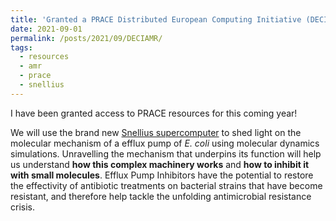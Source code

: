 ```yaml
---
title: 'Granted a PRACE Distributed European Computing Initiative (DECI) Call'
date: 2021-09-01
permalink: /posts/2021/09/DECIAMR/
tags:
  - resources
  - amr
  - prace
  - snellius
---
```


I have been granted access to PRACE resources for this coming year! 

We will use the brand new [Snellius supercomputer](https://userinfo.surfsara.nl/systems/snellius) to shed light on the molecular mechanism of a efflux pump of *E. coli* using molecular dynamics simulations. Unravelling the mechanism that underpins its function will help us understand **how this complex machinery works** and **how to inhibit it with small molecules**. Efflux Pump Inhibitors have the potential to restore the effectivity of antibiotic treatments on bacterial strains that have become resistant, and therefore help tackle the unfolding antimicrobial resistance crisis. 
